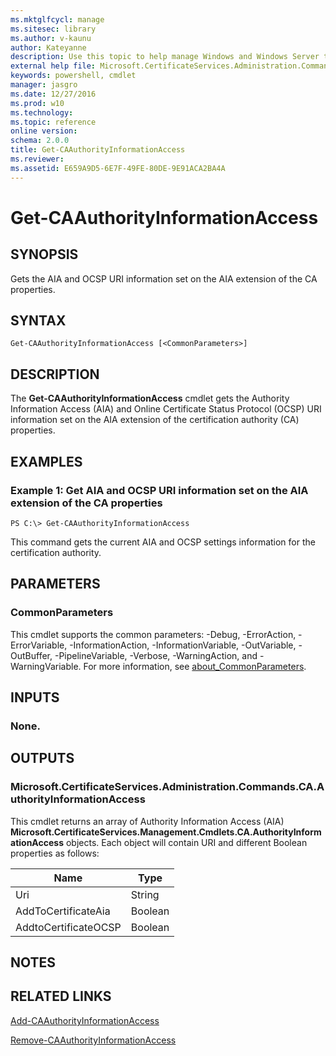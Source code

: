 ```yaml
---
ms.mktglfcycl: manage
ms.sitesec: library
ms.author: v-kaunu
author: Kateyanne
description: Use this topic to help manage Windows and Windows Server technologies with Windows PowerShell.
external help file: Microsoft.CertificateServices.Administration.Commands.dll-Help.xml
keywords: powershell, cmdlet
manager: jasgro
ms.date: 12/27/2016
ms.prod: w10
ms.technology: 
ms.topic: reference
online version: 
schema: 2.0.0
title: Get-CAAuthorityInformationAccess
ms.reviewer:
ms.assetid: E659A9D5-6E7F-49FE-80DE-9E91ACA2BA4A
---
```


# Get-CAAuthorityInformationAccess

## SYNOPSIS
Gets the AIA and OCSP URI information set on the AIA extension of the CA properties.

## SYNTAX

```
Get-CAAuthorityInformationAccess [<CommonParameters>]
```

## DESCRIPTION
The **Get-CAAuthorityInformationAccess** cmdlet gets the Authority Information Access (AIA) and Online Certificate Status Protocol (OCSP) URI information set on the AIA extension of the certification authority (CA) properties.

## EXAMPLES

### Example 1: Get AIA and OCSP URI information set on the AIA extension of the CA properties
```
PS C:\> Get-CAAuthorityInformationAccess
```

This command gets the current AIA and OCSP settings information for the certification authority.

## PARAMETERS

### CommonParameters
This cmdlet supports the common parameters: -Debug, -ErrorAction, -ErrorVariable, -InformationAction, -InformationVariable, -OutVariable, -OutBuffer, -PipelineVariable, -Verbose, -WarningAction, and -WarningVariable. For more information, see [about_CommonParameters](http://go.microsoft.com/fwlink/?LinkID=113216).

## INPUTS

### None.

## OUTPUTS

### Microsoft.CertificateServices.Administration.Commands.CA.AuthorityInformationAccess
This cmdlet returns an array of Authority Information Access (AIA) **Microsoft.CertificateServices.Management.Cmdlets.CA.AuthorityInformationAccess** objects.
Each object will contain URI and different Boolean properties as follows:

Name | Type
-----|------
Uri | String
AddToCertificateAia | Boolean
AddtoCertificateOCSP | Boolean

## NOTES

## RELATED LINKS

[Add-CAAuthorityInformationAccess](./Add-CAAuthorityInformationAccess.md)

[Remove-CAAuthorityInformationAccess](./Remove-CAAuthorityInformationAccess.md)

